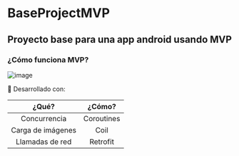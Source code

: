 # BaseProjectMVP

## Proyecto base para una app android usando MVP

### ¿Cómo funciona MVP?

![image](https://drive.google.com/file/d/1PoYci9Ziy3ZNDvTtyaytOtt9xY4DC7c_/view?usp=sharing)


:crystal_ball: Desarrollado con:

|       ¿Qué?       |   ¿Cómo?   |
|:-----------------:|:----------:|
|    Concurrencia   | Coroutines |
| Carga de imágenes |    Coil    |
|  Llamadas de red  |  Retrofit  |
